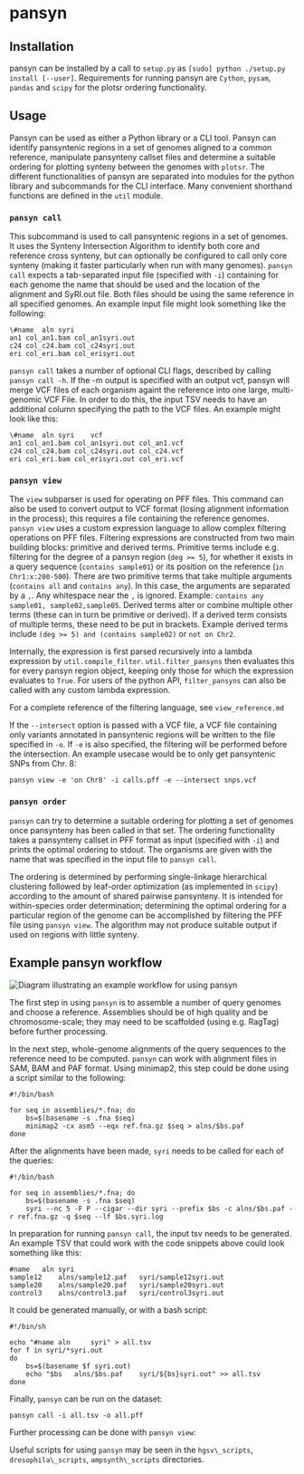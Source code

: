 # pansyn

## Installation
pansyn can be installed by a call to `setup.py` as `[sudo] python ./setup.py install [--user]`.
Requirements for running pansyn are `Cython`, `pysam`, `pandas` and `scipy` for the plotsr ordering functionality.

## Usage

Pansyn can be used as either a Python library or a CLI tool.
Pansyn can identify pansyntenic regions in a set of genomes aligned to a common reference, manipulate pansynteny callset files and determine a suitable ordering for plotting synteny between the genomes with `plotsr`.
The different functionalities of pansyn are separated into modules for the python library and subcommands for the CLI interface.
Many convenient shorthand functions are defined in the `util` module.

### `pansyn call`

This subcommand is used to call pansyntenic regions in a set of genomes.
It uses the Synteny Intersection Algorithm to identify both core and reference cross synteny, but can optionally be configured to call only core synteny (making it faster particularly when run with many genomes).
`pansyn call` expects a tab-separated input file (specified with `-i`) containing for each genome the name that should be used and the location of the alignment and SyRI.out file.
Both files should be using the same reference in all specified genomes.
An example input file might look something like the following:

```
\#name	aln	syri
an1	col_an1.bam	col_an1syri.out
c24	col_c24.bam	col_c24syri.out
eri	col_eri.bam	col_erisyri.out
```

`pansyn call` takes a number of optional CLI flags, described by calling `pansyn call -h`.
If the -m output is specified with an output vcf, pansyn will merge VCF files of each organism againt the reference into one large, multi-genomic VCF File.
In order to do this, the input TSV needs to have an additional column specifying the path to the VCF files.
An example might look like this:

```
\#name	aln	syri	vcf
an1	col_an1.bam	col_an1syri.out	col_an1.vcf
c24	col_c24.bam	col_c24syri.out	col_c24.vcf
eri	col_eri.bam	col_erisyri.out	col_eri.vcf
```

### `pansyn view`

The `view` subparser is used for operating on PFF files.
This command can also be used to convert output to VCF format (losing alignment information in the process); this requires a file containing the reference genomes.
`pansyn view` uses a custom expression language to allow complex filtering operations on PFF files.
Filtering expressions are constructed from two main building blocks: primitive and derived terms.
Primitive terms include e.g. filtering for the degree of a pansyn region (`deg >= 5`), for whether it exists in a query sequence (`contains sample01`) or its position on the reference (`in Chr1:x:200-500`).
There are two primitive terms that take multiple arguments (`contains all` and `contains any`).
In this case, the arguments are separated by a `,`. Any whitespace near the `,` is ignored.
Example: `contains any sample01, sample02,sample05`.
Derived terms alter or combine multiple other terms (these can in turn be primitive or derived).
If a derived term consists of multiple terms, these need to be put in brackets.
Example derived terms include `(deg >= 5) and (contains sample02)` or `not on Chr2`.

Internally, the expression is first parsed recursively into a lambda expression by `util.compile_filter`.
`util.filter_pansyns` then evaluates this for every pansyn region object, keeping only those for which the expression evaluates to `True`.
For users of the python API, `filter_pansyns` can also be called with any custom lambda expression.

For a complete reference of the filtering language, see `view_reference.md`

If the `--intersect` option is passed with a VCF file, a VCF file containing only variants annotated in pansyntenic regions will be written to the file specified in `-o`.
If `-e` is also specified, the filtering will be performed before the intersection.
An example usecase would be to only get pansyntenic SNPs from Chr. 8:
```
pansyn view -e 'on Chr8' -i calls.pff -e --intersect snps.vcf
```

### `pansyn order`

`pansyn` can try to determine a suitable ordering for plotting a set of genomes once pansynteny has been called in that set.
The ordering functionality takes a pansynteny callset in PFF format as input (specified with `-i`) and prints the optimal ordering to stdout.
The organisms are given with the name that was specified in the input file to `pansyn call`.

The ordering is determined by performing single-linkage hierarchical clustering followed by leaf-order optimization (as implemented in `scipy`) according to the amount of shared pairwise pansynteny.
It is intended for within-species order determination; determining the optimal ordering for a particular region of the genome can be accomplished by filtering the PFF file using `pansyn view`.
The algorithm may not produce suitable output if used on regions with little synteny.

## Example pansyn workflow

![Diagram illustrating an example workflow for using pansyn](https://github.com/schneebergerlab/pansyri/blob/leon/workflow.svg)

The first step in using `pansyn` is to assemble a number of query genomes and choose a reference.
Assemblies should be of high quality and be chromosome-scale; they may need to be scaffolded (using e.g. RagTag) before further processing.

In the next step, whole-genome alignments of the query sequences to the reference need to be computed.
`pansyn` can work with alignment files in SAM, BAM and PAF format.
Using minimap2, this step could be done using a script similar to the following:
```
#!/bin/bash

for seq in assemblies/*.fna; do
	bs=$(basename -s .fna $seq)
	minimap2 -cx asm5 --eqx ref.fna.gz $seq > alns/$bs.paf
done
```

After the alignments have been made, `syri` needs to be called for each of the queries:
```
#!/bin/bash

for seq in assemblies/*.fna; do
	bs=$(basename -s .fna $seq)
	syri --nc 5 -F P --cigar --dir syri --prefix $bs -c alns/$bs.paf -r ref.fna.gz -q $seq --lf $bs.syri.log
```

In preparation for running `pansyn call`, the input tsv needs to be generated.
An example TSV that could work with the code snippets above could look something like this:

```
#name	aln	syri
sample12	alns/sample12.paf	syri/sample12syri.out
sample20	alns/sample20.paf	syri/sample20syri.out
control3	alns/control3.paf	syri/control3syri.out
``` 

It could be generated manually, or with a bash script:
```
#!/bin/sh

echo "#name aln 	syri" > all.tsv
for f in syri/*syri.out
do
	bs=$(basename $f syri.out)
	echo "$bs	alns/$bs.paf	syri/${bs}syri.out" >> all.tsv
done
```

Finally, `pansyn` can be run on the dataset:
```
pansyn call -i all.tsv -o all.pff
```

Further processing can be done with `pansyn view`:


Useful scripts for using `pansyn` may be seen in the `hgsv\_scripts`, `drosophila\_scripts`, `ampsynth\_scripts` directories.
